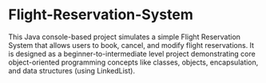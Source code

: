 # Flight-Reservation-System
This Java console-based project simulates a simple Flight Reservation System that allows users to book, cancel, and modify flight reservations. It is designed as a beginner-to-intermediate level project demonstrating core object-oriented programming concepts like classes, objects, encapsulation, and data structures (using LinkedList).

